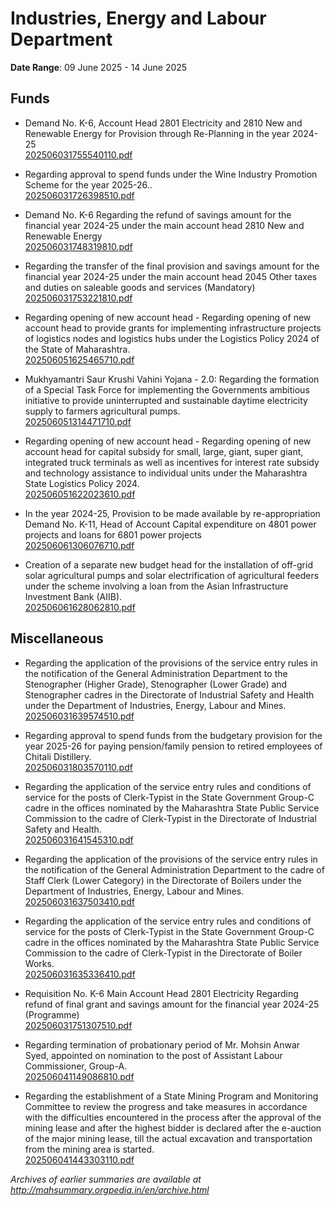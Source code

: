 # Industries, Energy and Labour Department

**Date Range**: 09 June 2025 - 14 June 2025


## Funds
- Demand No. K-6, Account Head 2801 Electricity and 2810 New and Renewable Energy for Provision through Re-Planning in the year 2024-25\
  [202506031755540110.pdf](https://gr.maharashtra.gov.in/Site/Upload/Government%20Resolutions/English/202506031755540110.pdf)

- Regarding approval to spend funds under the Wine Industry Promotion Scheme for the year 2025-26..\
  [202506031726398510.pdf](https://gr.maharashtra.gov.in/Site/Upload/Government%20Resolutions/English/202506031726398510.pdf)

- Demand No. K-6 Regarding the refund of savings amount for the financial year 2024-25 under the main account head 2810 New and Renewable Energy\
  [202506031748319810.pdf](https://gr.maharashtra.gov.in/Site/Upload/Government%20Resolutions/English/202506031748319810.pdf)

- Regarding the transfer of the final provision and savings amount for the financial year 2024-25 under the main account head 2045 Other taxes and duties on saleable goods and services (Mandatory)\
  [202506031753221810.pdf](https://gr.maharashtra.gov.in/Site/Upload/Government%20Resolutions/English/202506031753221810.pdf)

- Regarding opening of new account head - Regarding opening of new account head to provide grants for implementing infrastructure projects of logistics nodes and logistics hubs under the Logistics Policy 2024 of the State of Maharashtra.\
  [202506051625465710.pdf](https://gr.maharashtra.gov.in/Site/Upload/Government%20Resolutions/English/202506051625465710.pdf)

- Mukhyamantri Saur Krushi Vahini Yojana - 2.0: Regarding the formation of a Special Task Force for implementing the Governments ambitious initiative to provide uninterrupted and sustainable daytime electricity supply to farmers agricultural pumps.\
  [202506051314471710.pdf](https://gr.maharashtra.gov.in/Site/Upload/Government%20Resolutions/English/202506051314471710.pdf)

- Regarding opening of new account head - Regarding opening of new account head for capital subsidy for small, large, giant, super giant, integrated truck terminals as well as incentives for interest rate subsidy and technology assistance to individual units under the Maharashtra State Logistics Policy 2024.\
  [202506051622023610.pdf](https://gr.maharashtra.gov.in/Site/Upload/Government%20Resolutions/English/202506051622023610.pdf)

- In the year 2024-25, Provision to be made available by re-appropriation Demand No. K-11, Head of Account Capital expenditure on 4801 power projects and loans for 6801 power projects\
  [202506061306076710.pdf](https://gr.maharashtra.gov.in/Site/Upload/Government%20Resolutions/English/202506061306076710.pdf)

- Creation of a separate new budget head for the installation of off-grid solar agricultural pumps and solar electrification of agricultural feeders under the scheme involving a loan from the Asian Infrastructure Investment Bank (AIIB).\
  [202506061628062810.pdf](https://gr.maharashtra.gov.in/Site/Upload/Government%20Resolutions/English/202506061628062810.pdf)

## Miscellaneous
- Regarding the application of the provisions of the service entry rules in the notification of the General Administration Department to the Stenographer (Higher Grade), Stenographer (Lower Grade) and Stenographer cadres in the Directorate of Industrial Safety and Health under the Department of Industries, Energy, Labour and Mines.\
  [202506031639574510.pdf](https://gr.maharashtra.gov.in/Site/Upload/Government%20Resolutions/English/202506031639574510.pdf)

- Regarding approval to spend funds from the budgetary provision for the year 2025-26 for paying pension/family pension to retired employees of Chitali Distillery.\
  [202506031803570110.pdf](https://gr.maharashtra.gov.in/Site/Upload/Government%20Resolutions/English/202506031803570110.pdf)

- Regarding the application of the service entry rules and conditions of service for the posts of Clerk-Typist in the State Government Group-C cadre in the offices nominated by the Maharashtra State Public Service Commission to the cadre of Clerk-Typist in the Directorate of Industrial Safety and Health.\
  [202506031641545310.pdf](https://gr.maharashtra.gov.in/Site/Upload/Government%20Resolutions/English/202506031641545310.pdf)

- Regarding the application of the provisions of the service entry rules in the notification of the General Administration Department to the cadre of Staff Clerk (Lower Category) in the Directorate of Boilers under the Department of Industries, Energy, Labour and Mines.\
  [202506031637503410.pdf](https://gr.maharashtra.gov.in/Site/Upload/Government%20Resolutions/English/202506031637503410.pdf)

- Regarding the application of the service entry rules and conditions of service for the posts of Clerk-Typist in the State Government Group-C cadre in the offices nominated by the Maharashtra State Public Service Commission to the cadre of Clerk-Typist in the Directorate of Boiler Works.\
  [202506031635336410.pdf](https://gr.maharashtra.gov.in/Site/Upload/Government%20Resolutions/English/202506031635336410.pdf)

- Requisition No. K-6 Main Account Head 2801 Electricity Regarding refund of final grant and savings amount for the financial year 2024-25 (Programme)\
  [202506031751307510.pdf](https://gr.maharashtra.gov.in/Site/Upload/Government%20Resolutions/English/202506031751307510.pdf)

- Regarding termination of probationary period of Mr. Mohsin Anwar Syed, appointed on nomination to the post of Assistant Labour Commissioner, Group-A.\
  [202506041149086810.pdf](https://gr.maharashtra.gov.in/Site/Upload/Government%20Resolutions/English/202506041149086810.pdf)

- Regarding the establishment of a State Mining Program and Monitoring Committee to review the progress and take measures in accordance with the difficulties encountered in the process after the approval of the mining lease and after the highest bidder is declared after the e-auction of the major mining lease, till the actual excavation and transportation from the mining area is started.\
  [202506041443303110.pdf](https://gr.maharashtra.gov.in/Site/Upload/Government%20Resolutions/English/202506041443303110...pdf)


*Archives of earlier summaries are available at http://mahsummary.orgpedia.in/en/archive.html*